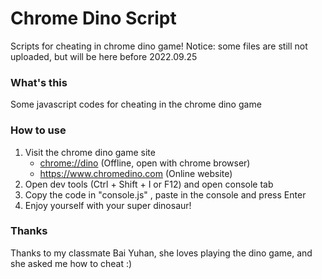 # Chrome Dino Script
Scripts for cheating in chrome dino game! 
Notice: some files are still not uploaded, but will be here before 2022.09.25
### What's this
Some javascript codes for cheating in the chrome dino game
### How to use
1. Visit the chrome dino game site
    - <chrome://dino> (Offline, open with chrome browser)
    - <https://www.chromedino.com> (Online website)
2. Open dev tools (Ctrl + Shift + I or F12) and open console tab
3. Copy the code in "console.js" , paste in the console and press Enter
4. Enjoy yourself with your super dinosaur! 
### Thanks
Thanks to my classmate Bai Yuhan, she loves playing the dino game, and she asked me how to cheat :)
